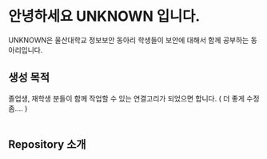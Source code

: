 # 안녕하세요 UNKNOWN 입니다.  
UNKNOWN은 울산대학교 정보보안 동아리 학생들이 보안에 대해서 함께 공부하는 동아리입니다.  

## 생성 목적  
졸업생, 재학생 분들이 함께 작업할 수 있는 연결고리가 되었으면 합니다. ( 더 좋게 수정 좀.... )  
<br/>
## Repository 소개 
